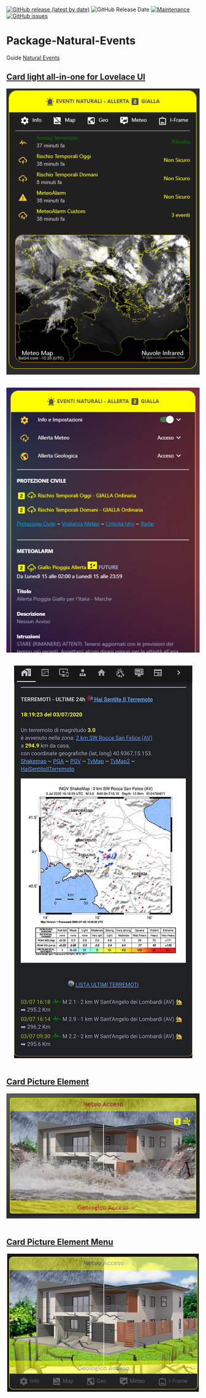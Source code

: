 [![GitHub release (latest by date)](https://img.shields.io/github/v/release/caiosweet/Package-Natural-Events)](https://github.com/caiosweet/Package-Natural-Events/releases)
![GitHub Release Date](https://img.shields.io/github/release-date/caiosweet/Package-Natural-Events)
[![Maintenance](https://img.shields.io/badge/Maintained%3F-no!-red.svg)](https://github.com/caiosweet/Package-Natural-Events/graphs/commit-activity)
[![GitHub issues](https://img.shields.io/github/issues/caiosweet/Package-Natural-Events)](https://github.com/caiosweet/Package-Natural-Events/issues)


# Package-Natural-Events

Guide [Natural Events](https://hassiohelp.eu/2019/10/06/package-eventi-naturali/)

## [Card light all-in-one for Lovelace UI](./config/lovelace/cards/card_natural_events_light.yaml)
<p align="center">
<img src="./card_natural_events_light_off.png">
<br><br>
</p>

<p align="center">
<img src="./card_natural_events_light.png">
<br><br>
</p>

<p align="center">
<img src="./card_natural_events_light_quake.png">
<br><br>
</p>

## [Card Picture Element](./config/lovelace/cards/card_natural_events_picture.yaml)
<p align="center">
<img src="./card_natural_events_picture.png">
<br><br>
</p>

## [Card Picture Element Menu](./config/lovelace/cards/card_natural_events_picture_menu.yaml)
<p align="center">
<img src="./card_natural_events_menu.png">
<br><br>
</p>
